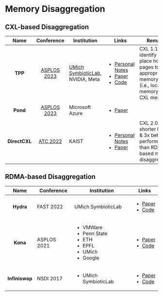 # Memory Disaggregation

## CXL-based Disaggregation

|      Name     |                         Conference                         | Institution                                                   | Links                                                                                                                                                                                                                                                                                            | Remarks                                                                                                    |
| :-----------: | :--------------------------------------------------------: | ------------------------------------------------------------- | ------------------------------------------------------------------------------------------------------------------------------------------------------------------------------------------------------------------------------------------------------------------------------------------------ | ---------------------------------------------------------------------------------------------------------- |
|    **TPP**    | [ASPLOS 2023](../../reading-notes/conference/asplos-2023/) | [UMich SymbioticLab](https://symbioticlab.org/), NVIDIA, Meta | <ul><li><a href="../../reading-notes/conference/asplos-2023/tpp-transparent-page-placement-for-cxl-enabled-tiered-memory.md">Personal Notes</a></li><li><a href="https://dl.acm.org/doi/10.1145/3582016.3582063">Paper</a></li><li><a href="https://lwn.net/Articles/876993/">Code</a></li></ul> | CXL 1.1; identify and place hot/cold pages to appropriate memory tiers (i.e., local memory or CXL memory). |
|    **Pond**   | [ASPLOS 2023](../../reading-notes/conference/asplos-2023/) | Microsoft Azure                                               | <ul><li><a href="https://dl.acm.org/doi/abs/10.1145/3575693.3578835">Paper</a></li></ul>                                                                                                                                                                                                         |                                                                                                            |
| **DirectCXL** |    [ATC 2022](../../reading-notes/conference/atc-2022/)    | KAIST                                                         | <ul><li><a href="../../reading-notes/conference/atc-2022/direct-access-high-performance-memory-disaggregation-with-directcxl.md">Personal Notes</a></li><li><a href="https://www.usenix.org/conference/atc22/presentation/gouk">Paper</a></li></ul>                                              | CXL 2.0; 6.2x shorter latency & 3x better performance than RDMA-based memory disaggregation.               |

## RDMA-based Disaggregation

|      Name      | Conference  | Institution                                                                                       | Links                                                                                                                                                                                   |
| :------------: | ----------- | ------------------------------------------------------------------------------------------------- | --------------------------------------------------------------------------------------------------------------------------------------------------------------------------------------- |
|    **Hydra**   | FAST 2022   | UMich SymbioticLab                                                                                | <ul><li><a href="https://www.usenix.org/conference/fast22/presentation/lee">Paper</a></li><li><a href="https://github.com/SymbioticLab/Hydra">Code</a></li></ul>                        |
|    **Kona**    | ASPLOS 2021 | <ul><li>VMWare</li><li>Penn State</li><li>ETH</li><li>EPFL</li><li>UMich</li><li>Google</li></ul> | <ul><li><a href="https://dl.acm.org/doi/10.1145/3445814.3446713">Paper</a></li><li><a href="https://github.com/project-kona/asplos21-ae">Code</a></li></ul>                             |
| **Infiniswap** | NSDI 2017   | <ul><li>UMich SymbioticLab</li></ul>                                                              | <ul><li><a href="https://www.usenix.org/conference/nsdi17/technical-sessions/presentation/gu">Paper</a></li><li><a href="https://github.com/SymbioticLab/Infiniswap">Code</a></li></ul> |
